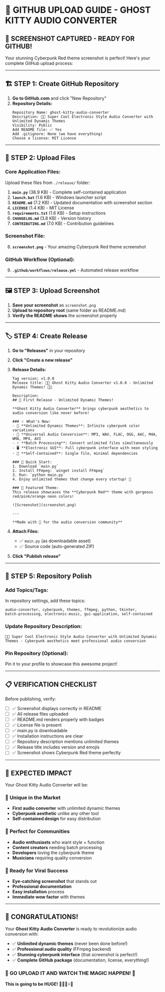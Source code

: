 # 🚀 GITHUB UPLOAD GUIDE - GHOST KITTY AUDIO CONVERTER

## 📸 **SCREENSHOT CAPTURED - READY FOR GITHUB!**

Your stunning Cyberpunk Red theme screenshot is perfect! Here's your complete GitHub upload process:

---

## 🏗️ **STEP 1: Create GitHub Repository**

1. **Go to GitHub.com** and click "New Repository"
2. **Repository Details:**
   ```
   Repository Name: ghost-kitty-audio-converter
   Description: 👻🎵 Super Cool Electronic Style Audio Converter with Unlimited Dynamic Themes
   Visibility: Public
   Add README file: ✅ Yes
   Add .gitignore: None (we have everything)
   Choose a license: MIT License
   ```

---

## 📁 **STEP 2: Upload Files**

### **Core Application Files:**
Upload these files from `./release/` folder:

1. **`main.py`** (38.9 KB) - Complete self-contained application
2. **`launch.bat`** (1.6 KB) - Windows launcher script  
3. **`README.md`** (7.2 KB) - Updated documentation with screenshot section
4. **`LICENSE`** (1.4 KB) - MIT License
5. **`requirements.txt`** (1.6 KB) - Setup instructions
6. **`CHANGELOG.md`** (3.8 KB) - Version history
7. **`CONTRIBUTING.md`** (7.0 KB) - Contribution guidelines

### **Screenshot File:**
8. **`screenshot.png`** - Your amazing Cyberpunk Red theme screenshot

### **GitHub Workflow (Optional):**
9. **`.github/workflows/release.yml`** - Automated release workflow

---

## 🖼️ **STEP 3: Upload Screenshot**

1. **Save your screenshot** as `screenshot.png`
2. **Upload to repository root** (same folder as README.md)
3. **Verify the README shows** the screenshot properly

---

## 🏷️ **STEP 4: Create Release**

1. **Go to "Releases"** in your repository
2. **Click "Create a new release"**
3. **Release Details:**

   ```
   Tag version: v1.0.0
   Release title: 👻🎵 Ghost Kitty Audio Converter v1.0.0 - Unlimited Dynamic Themes! 🎵👻
   
   Description:
   ## 🎉 First Release - Unlimited Dynamic Themes!
   
   **Ghost Kitty Audio Converter** brings cyberpunk aesthetics to audio conversion like never before!
   
   ### ✨ What's New:
   - 🎨 **Unlimited Dynamic Themes**: Infinite cyberpunk color variations
   - 🎵 **Universal Audio Conversion**: MP3, WAV, FLAC, OGG, AAC, M4A, WMA, MP4, AVI
   - ⚡ **Batch Processing**: Convert unlimited files simultaneously
   - 🖥️ **Electronic GUI**: Full cyberpunk interface with neon styling
   - 🚀 **Self-Contained**: Single file, minimal dependencies
   
   ### 🚀 Quick Start:
   1. Download `main.py`
   2. Install FFmpeg: `winget install FFmpeg`
   3. Run: `python main.py`
   4. Enjoy unlimited themes that change every startup! 🌈
   
   ### 🎨 Featured Theme:
   This release showcases the **Cyberpunk Red** theme with gorgeous red/pink/orange neon colors!
   
   ![Screenshot](screenshot.png)
   
   ---
   
   **Made with 💜 for the audio conversion community**
   ```

4. **Attach Files:**
   - ✅ `main.py` (as downloadable asset)
   - ✅ Source code (auto-generated ZIP)

5. **Click "Publish release"**

---

## 🌟 **STEP 5: Repository Polish**

### **Add Topics/Tags:**
In repository settings, add these topics:
```
audio-converter, cyberpunk, themes, ffmpeg, python, tkinter, 
batch-processing, electronic-music, gui-application, self-contained
```

### **Update Repository Description:**
```
👻🎵 Super Cool Electronic Style Audio Converter with Unlimited Dynamic Themes - Cyberpunk aesthetics meet professional audio conversion
```

### **Pin Repository (Optional):**
Pin it to your profile to showcase this awesome project!

---

## 📋 **VERIFICATION CHECKLIST**

Before publishing, verify:

- [ ] ✅ Screenshot displays correctly in README
- [ ] ✅ All release files uploaded
- [ ] ✅ README.md renders properly with badges
- [ ] ✅ License file is present
- [ ] ✅ main.py is downloadable
- [ ] ✅ Installation instructions are clear
- [ ] ✅ Repository description mentions unlimited themes
- [ ] ✅ Release title includes version and emojis
- [ ] ✅ Screenshot shows Cyberpunk Red theme perfectly

---

## 🎯 **EXPECTED IMPACT**

Your Ghost Kitty Audio Converter will be:

### 🌟 **Unique in the Market**
- **First audio converter** with unlimited dynamic themes
- **Cyberpunk aesthetic** unlike any other tool
- **Self-contained design** for easy distribution

### 🎵 **Perfect for Communities**
- **Audio enthusiasts** who want style + function
- **Content creators** needing batch processing
- **Developers** loving the cyberpunk theme
- **Musicians** requiring quality conversion

### 🚀 **Ready for Viral Success**
- **Eye-catching screenshot** that stands out
- **Professional documentation** 
- **Easy installation** process
- **Immediate wow factor** with themes

---

## 🎉 **CONGRATULATIONS!**

Your **Ghost Kitty Audio Converter** is ready to revolutionize audio conversion with:

- ✅ **Unlimited dynamic themes** (never been done before!)
- ✅ **Professional audio quality** (FFmpeg backend)
- ✅ **Stunning cyberpunk interface** (that screenshot is perfect!)
- ✅ **Complete GitHub package** (documentation, license, everything!)

### 🚀 **GO UPLOAD IT AND WATCH THE MAGIC HAPPEN!** 🚀

**This is going to be HUGE!** 👻🎵🌈⚡🎨
